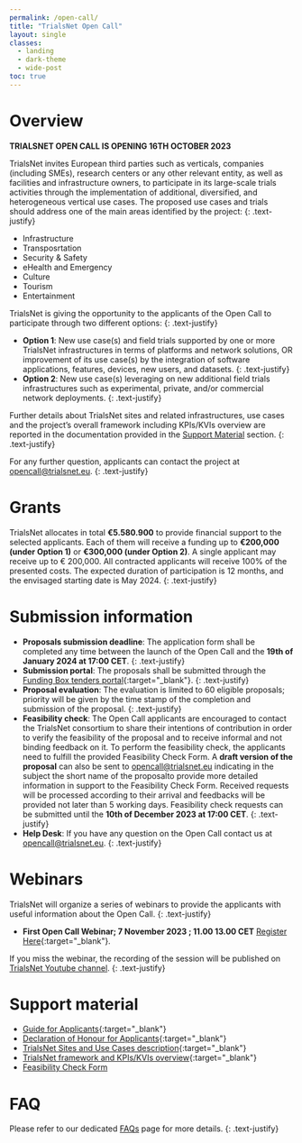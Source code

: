 ```yaml
---
permalink: /open-call/
title: "TrialsNet Open Call"
layout: single
classes:
  - landing
  - dark-theme
  - wide-post
toc: true
---
```

# Overview

**TRIALSNET OPEN CALL IS OPENING 16TH OCTOBER 2023**

TrialsNet invites European third parties such as verticals, companies (including SMEs), research centers or any other relevant entity, as well as facilities and infrastructure owners, to participate in its large-scale trials activities through the implementation of additional, diversified, and heterogeneous vertical use cases. The proposed use cases and trials should address one of the main areas identified by the project:
{: .text-justify}
- Infrastructure
- Transposrtation
- Security & Safety
- eHealth and Emergency
- Culture
- Tourism
- Entertainment

TrialsNet is giving the opportunity to the applicants of the Open Call to participate through two different options:
{: .text-justify}
- **Option 1**: New use case(s) and field trials supported by one or more TrialsNet infrastructures in terms of platforms and network solutions, OR improvement of its use case(s) by the integration of software applications, features, devices, new users, and datasets.
{: .text-justify}  
- **Option 2**: New use case(s) leveraging on new additional field trials infrastructures such as experimental, private, and/or commercial network deployments.
{: .text-justify} 

Further details about TrialsNet sites and related infrastructures, use cases and the project’s overall framework including KPIs/KVIs overview are reported in the documentation provided in the [Support Material](#support-material) section. 
{: .text-justify}

For any further question, applicants can contact the project at [opencall@trialsnet.eu](mailto:opencall@trialsnet.eu).
{: .text-justify} 
# Grants

TrialsNet allocates in total **€5.580.900** to provide financial support to the selected applicants. Each of them will receive a funding up to **€200,000 (under Option 1)** or **€300,000 (under Option 2)**. A single applicant may receive up to € 200,000. All contracted applicants will receive 100% of the presented costs. The expected duration of participation is 12 months, and the envisaged starting date is May 2024. 
{: .text-justify}
# Submission information 

- **Proposals submission deadline**: The application form shall be completed any time between the launch of the Open Call and the **19th of January 2024 at 17:00 CET**. 
{: .text-justify} 
- **Submission portal**: The proposals shall be submitted through the [Funding Box tenders portal](https://trialsnet.fundingbox.com/){:target="_blank"}. 
{: .text-justify} 
- **Proposal evaluation**: The evaluation is limited to 60 eligible proposals; priority will be given by the time stamp of the completion and submission of the proposal. 
{: .text-justify} 
- **Feasibility check**: The Open Call applicants are encouraged to contact the TrialsNet consortium to share their intentions of contribution in order to verify the feasibility of the proposal and to receive informal and not binding feedback on it. To perform the feasibility check, the applicants need to fulfill the provided Feasibility Check Form. A **draft version of the proposal** can also be sent to [opencall@trialsnet.eu](mailto:opencall@trialsnet.eu) indicating in the subject the short name of the proposalto provide more detailed information in support to the Feasibility Check Form. Received requests will be processed according to their arrival and feedbacks will be provided not later than 5 working days.
Feasibility check requests can be submitted until the **10th of December 2023 at 17:00 CET**.
 {: .text-justify} 
- **Help Desk**: If you have any question on the Open Call contact us at [opencall@trialsnet.eu](mailto:opencall@trialsnet.eu). 
{: .text-justify} 

# Webinars

TrialsNet will organize a series of webinars to provide the applicants with useful information about the Open Call.
{: .text-justify}
- **First Open Call Webinar; 7 November 2023 ; 11.00 13.00 CET** [Register Here](https://ec.europa.eu/eusurvey/runner/TrialsNetOpenCallWebinar2023){:target="_blank"}.

If you miss the webinar, the recording of the session will be published on [TrialsNet Youtube channel](https://www.youtube.com/@trialsnet). 
{: .text-justify}
# Support material

- [Guide for Applicants](/assets/pdf/TrialsNet_Open_Call_Guide_for_Applicants.pdf){:target="_blank"} 
- [Declaration of Honour for Applicants](/assets/pdf/TrialsNet_Declaration_of_Honour_for_Applicants.pdf){:target="_blank"} 
- [TrialsNet Sites and Use Cases description](/assets/pdf/TrialsNet_Open_Call_Sites_and_Use_Cases_description.pdf){:target="_blank"} 
- [TrialsNet framework and KPIs/KVIs overview](/assets/pdf/TrialsNet_Open_Call_TrialsNet_framework_and_KPIs-KVIs_overview.pdf){:target="_blank"} 
- [Feasibility Check Form](#) 

# FAQ

Please refer to our dedicated [FAQs](/open-call-faq/) page for more details.
{: .text-justify}
